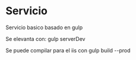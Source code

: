 # Servicio

Servicio basico basado en gulp

Se elevanta con: gulp serverDev

Se puede compilar para el iis con gulp build --prod
